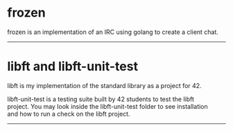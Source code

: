 # frozen  

frozen is an implementation of an IRC using golang to create a client chat. 

------------------------------------------------------------------

# libft  and libft-unit-test

libft is my implementation of the standard library as a project
for 42. 

libft-unit-test is a testing suite built by 42 students to test the libft  
project.  You may look inside the libft-unit-test folder to see installation  
and how to run a check on the libft project.

------------------------------------------------------------------

